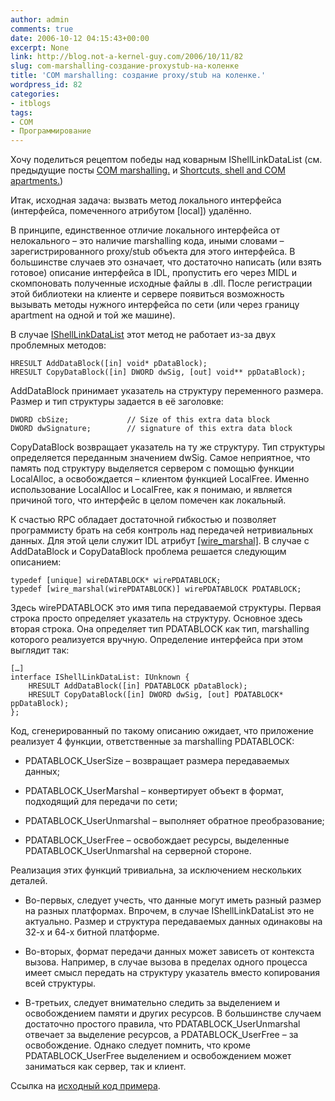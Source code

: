 ```yaml
---
author: admin
comments: true
date: 2006-10-12 04:15:43+00:00
excerpt: None
link: http://blog.not-a-kernel-guy.com/2006/10/11/82
slug: com-marshalling-создание-proxystub-на-коленке
title: 'COM marshalling: создание proxy/stub на коленке.'
wordpress_id: 82
categories:
- itblogs
tags:
- COM
- Программирование
---
```


Хочу поделиться рецептом победы над коварным IShellLinkDataList (см. предыдущие посты [COM marshalling.](http://blog.not-a-kernel-guy.com/2006/10/07/78) и [Shortcuts, shell and COM apartments.](http://blog.not-a-kernel-guy.com/2006/10/04/76))

Итак, исходная задача: вызвать метод локального интерфейса (интерфейса, помеченного атрибутом [local]) удалённо.

 В принципе, единственное отличие локального интерфейса от нелокального – это наличие marshalling кода, иными словами – зарегистрированного proxy/stub объекта для этого интерфейса. В большинстве случаев это означает, что достаточно написать  (или взять готовое) описание интерфейса в IDL, пропустить его через MIDL и скомпоновать полученные исходные файлы в .dll. После регистрации этой библиотеки на клиенте и сервере появиться возможность вызывать методы нужного интерфейса по сети (или через границу apartment на одной и той же машине).

В случае [IShellLinkDataList](http://windowssdk.msdn.microsoft.com/en-us/library/ms632703.aspx) этот метод не работает из-за двух проблемных методов:

    HRESULT AddDataBlock([in] void* pDataBlock);
    HRESULT CopyDataBlock([in] DWORD dwSig, [out] void** ppDataBlock);

AddDataBlock принимает указатель на структуру переменного размера. Размер и тип структуры задается в её заголовке:

    DWORD cbSize;             // Size of this extra data block
    DWORD dwSignature;        // signature of this extra data block

CopyDataBlock возвращает указатель на ту же структуру. Тип структуры определяется переданным значением dwSig. Самое неприятное, что память под структуру выделяется сервером с помощью функции LocalAlloc, а освобождается – клиентом функцией LocalFree. Именно использование LocalAlloc и LocalFree, как я понимаю, и является причиной того, что интерфейс в целом помечен как локальный.

К счастью RPC обладает достаточной гибкостью и позволяет программисту брать на себя контроль над передачей нетривиальных данных. Для этой цели служит IDL атрибут [[wire_marshal]](http://windowssdk.msdn.microsoft.com/en-us/library/ms695127.aspx). В случае с AddDataBlock и CopyDataBlock проблема решается следующим описанием:

    typedef [unique] wireDATABLOCK* wirePDATABLOCK;
    typedef [wire_marshal(wirePDATABLOCK)] wirePDATABLOCK PDATABLOCK;

Здесь wirePDATABLOCK это имя типа передаваемой структуры. Первая строка просто определяет указатель на структуру. Основное здесь вторая строка. Она определяет тип PDATABLOCK как тип, marshalling которого реализуется вручную. Определение интерфейса при этом выглядит так:

    […]
    interface IShellLinkDataList: IUnknown {
        HRESULT AddDataBlock([in] PDATABLOCK pDataBlock);
        HRESULT CopyDataBlock([in] DWORD dwSig, [out] PDATABLOCK* ppDataBlock);
    };

Код, сгенерированный по такому описанию ожидает, что приложение реализует 4 функции, ответственные за marshalling PDATABLOCK:

  * PDATABLOCK_UserSize – возвращает размера передаваемых данных;

  * PDATABLOCK_UserMarshal – конвертирует объект в формат, подходящий для передачи по сети;

  * PDATABLOCK_UserUnmarshal – выполняет обратное преобразование;

  * PDATABLOCK_UserFree – освобождает ресурсы, выделенные PDATABLOCK_UserUnmarshal на серверной стороне.

Реализация этих функций тривиальна, за исключением нескольких деталей. 

  * Во-первых, следует учесть, что данные могут иметь разный размер на разных платформах. Впрочем, в случае IShellLinkDataList это не актуально. Размер и структура передаваемых данных одинаковы на 32-х и 64-х битной платформе.

  * Во-вторых, формат передачи данных может зависеть от контекста вызова. Например, в случае вызова в пределах одного процесса имеет смысл передать на структуру указатель вместо копирования всей структуры.

  * В-третьих, следует внимательно следить за выделением и освобождением памяти и других ресурсов. В большинстве случаем достаточно простого правила, что PDATABLOCK_UserUnmarshal отвечает за выделение ресурсов, а PDATABLOCK_UserFree – за освобождение. Однако следует помнить, что кроме PDATABLOCK_UserFree выделением и освобождением может заниматься как сервер, так и клиент.

Ссылка на [исходный код примера](http://blog.not-a-kernel-guy.com/wp-content/uploads/2006/10/ShellPS_src.zip).
